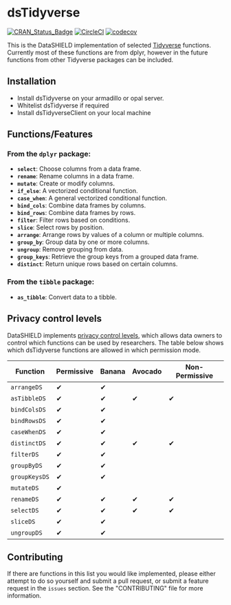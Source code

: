 # dsTidyverse
<!-- badges: start -->
[![CRAN_Status_Badge](https://www.r-pkg.org/badges/version/dsTidyverse)](https://CRAN.R-project.org/package=yourpackagename)
[![CircleCI](https://circleci.com/gh/molgenis/ds-tidyverse.svg?style=shield)](https://app.circleci.com/pipelines/github/molgenis/ds-tidyverse)
[![codecov](https://codecov.io/gh/molgenis/ds-tidyverse/branch/master/graph/badge.svg?token=ITPMERAWYI)](https://app.codecov.io/gh/molgenis/ds-tidyverse)
<!-- badges: end -->

This is the DataSHIELD implementation of selected [Tidyverse](https://www.tidyverse.org/) functions. 
Currently most of these functions are from dplyr, however in the future functions from other
Tidyverse packages can be included.

## Installation
- Install dsTidyverse on your armadillo or opal server.
- Whitelist dsTidyverse if required
- Install dsTidyverseClient on your local machine

## Functions/Features
### From the `dplyr` package:
- **`select`**: Choose columns from a data frame.
- **`rename`**: Rename columns in a data frame.
- **`mutate`**: Create or modify columns.
- **`if_else`**: A vectorized conditional function.
- **`case_when`**: A general vectorized conditional function.
- **`bind_cols`**: Combine data frames by columns.
- **`bind_rows`**: Combine data frames by rows.
- **`filter`**: Filter rows based on conditions.
- **`slice`**: Select rows by position.
- **`arrange`**: Arrange rows by values of a column or multiple columns.
- **`group_by`**: Group data by one or more columns.
- **`ungroup`**: Remove grouping from data.
- **`group_keys`**: Retrieve the group keys from a grouped data frame.
- **`distinct`**: Return unique rows based on certain columns.

### From the `tibble` package:
- **`as_tibble`**: Convert data to a tibble.

## Privacy control levels
DataSHIELD implements [privacy control levels](https://wiki.datashield.org/en/opmanag/privacy-control-level), which allows data owners to control which functions can be
used by researchers. The table below shows which dsTidyverse functions are allowed in which
permission mode.

| **Function**       | **Permissive** | **Banana** | **Avocado** | **Non-Permissive** |
|------------------|-------------|---------|---------|---------------|
| `arrangeDS` | ✔ | ✔ |  |  |
| `asTibbleDS` | ✔ | ✔ | ✔  | ✔ |
| `bindColsDS` | ✔ | ✔ |  |  |
| `bindRowsDS` | ✔ | ✔ |  |  |
| `caseWhenDS` | ✔ | ✔ |  |  |
| `distinctDS` | ✔ | ✔ | ✔  | ✔ |
| `filterDS` | ✔ | ✔ |  |  |
| `groupByDS` | ✔ | ✔ |  |  |
| `groupKeysDS` | ✔ | ✔ |  |  |
| `mutateDS` | ✔ |  |  |  |
| `renameDS` | ✔ | ✔ | ✔  | ✔ |
| `selectDS` | ✔ | ✔ | ✔  | ✔ |
| `sliceDS` | ✔ | ✔ |  |  |
| `ungroupDS` | ✔ | ✔ |  |  |


## Contributing
If there are functions in this list you would like implemented, please either attempt to do so 
yourself and submit a pull request, or submit a feature request in the `issues` section. See 
the "CONTRIBUTING" file for more information.
